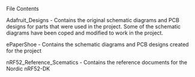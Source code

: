 File Contents

Adafruit_Designs - Contains the original schematic diagrams and PCB designs for parts that were used in the project. Some of the schematic diagrams have been coped and modified to work in the project.

ePaperShoe - Contains the schematic diagrams and PCB designs created for the project

nRF52_Reference_Scematics - Contains the reference documents for the Nordic nRF52-DK
